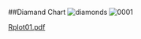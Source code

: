 ##Diamand Chart 
![diamonds](https://user-images.githubusercontent.com/56927996/119794037-c6b54c00-bef4-11eb-8933-8df64c244a14.JPG)
![0001](https://user-images.githubusercontent.com/56927996/119794546-404d3a00-bef5-11eb-8b4f-dc8fea30a656.jpg)

[Rplot01.pdf](https://github.com/kush-koderrex/R-Project-by-kush/files/6552400/Rplot01.pdf)
